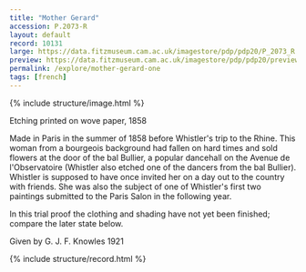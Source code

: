 ```yaml
---
title: "Mother Gerard"
accession: P.2073-R
layout: default
record: 10131
large: https://data.fitzmuseum.cam.ac.uk/imagestore/pdp/pdp20/P_2073_R.jpg
preview: https://data.fitzmuseum.cam.ac.uk/imagestore/pdp/pdp20/preview_P_2073_R.jpg
permalink: /explore/mother-gerard-one
tags: [french]
---
```

{% include structure/image.html %}

Etching printed on wove paper, 1858

Made in Paris in the summer of 1858 before Whistler's trip to the Rhine. This woman from a bourgeois background had fallen on hard times and sold flowers at the door of the bal Bullier, a popular dancehall on the Avenue de l'Observatoire (Whistler also etched one of the dancers from the bal Bullier). Whistler is supposed to have once invited her on a day out to the country with friends. She was also the subject of one of Whistler's first two paintings submitted to the Paris Salon in the following year.

In this trial proof the clothing and shading have not yet been finished; compare the later state below.

Given by G. J. F. Knowles 1921

{% include structure/record.html %}
